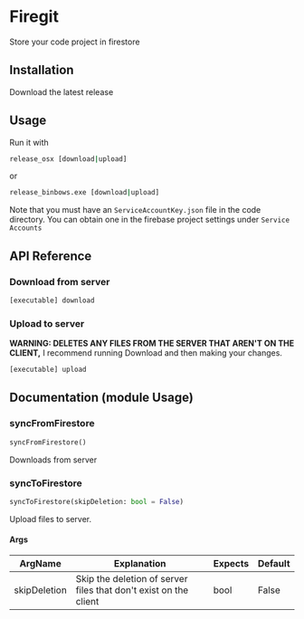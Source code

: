 
# Firegit

Store your code project in firestore


## Installation

Download the latest release

## Usage

Run it with

```bash
release_osx [download|upload]
```
or
```cmd
release_binbows.exe [download|upload]
```

Note that you must have an `ServiceAccountKey.json` file in the code directory. You can obtain one in the firebase project settings under `Service Accounts`
## API Reference

### Download from server
```bash
[executable] download
```

### Upload to server
**WARNING: DELETES ANY FILES FROM THE SERVER THAT AREN'T ON THE CLIENT,** I recommend running Download and then making your changes.
```bash
[executable] upload
```


## Documentation (module Usage)

### syncFromFirestore
```py
syncFromFirestore()
```
Downloads from server

### syncToFirestore
```py
syncToFirestore(skipDeletion: bool = False)
```
Upload files to server.

#### Args
| ArgName      | Explanation                                                      | Expects | Default |
|--------------|------------------------------------------------------------------|---------|---------|
| skipDeletion | Skip the deletion of server files that don't exist on the client | bool    | False   |

